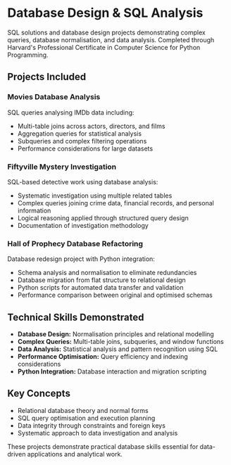 # Database Design & SQL Analysis

SQL solutions and database design projects demonstrating complex queries, database normalisation, and data analysis. Completed through Harvard's Professional Certificate in Computer Science for Python Programming.

## Projects Included

### Movies Database Analysis
SQL queries analysing IMDb data including:
- Multi-table joins across actors, directors, and films
- Aggregation queries for statistical analysis
- Subqueries and complex filtering operations
- Performance considerations for large datasets

### Fiftyville Mystery Investigation
SQL-based detective work using database analysis:
- Systematic investigation using multiple related tables
- Complex queries joining crime data, financial records, and personal information
- Logical reasoning applied through structured query design
- Documentation of investigation methodology

### Hall of Prophecy Database Refactoring
Database redesign project with Python integration:
- Schema analysis and normalisation to eliminate redundancies
- Database migration from flat structure to relational design
- Python scripts for automated data transfer and validation
- Performance comparison between original and optimised schemas

## Technical Skills Demonstrated

- **Database Design:** Normalisation principles and relational modelling
- **Complex Queries:** Multi-table joins, subqueries, and window functions
- **Data Analysis:** Statistical analysis and pattern recognition using SQL
- **Performance Optimisation:** Query efficiency and indexing considerations
- **Python Integration:** Database interaction and migration scripting

## Key Concepts

- Relational database theory and normal forms
- SQL query optimisation and execution planning
- Data integrity through constraints and foreign keys
- Systematic approach to data investigation and analysis

These projects demonstrate practical database skills essential for data-driven applications and analytical work.
